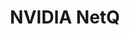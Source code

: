 ---
title: NVIDIA NetQ
layout: pdf
product: Cumulus NetQ
type: pdf
bookhidden: true
version: "4.2"
imgData: cumulus-netq
siteSlug: cumulus-netq
pdfhidden: true
---